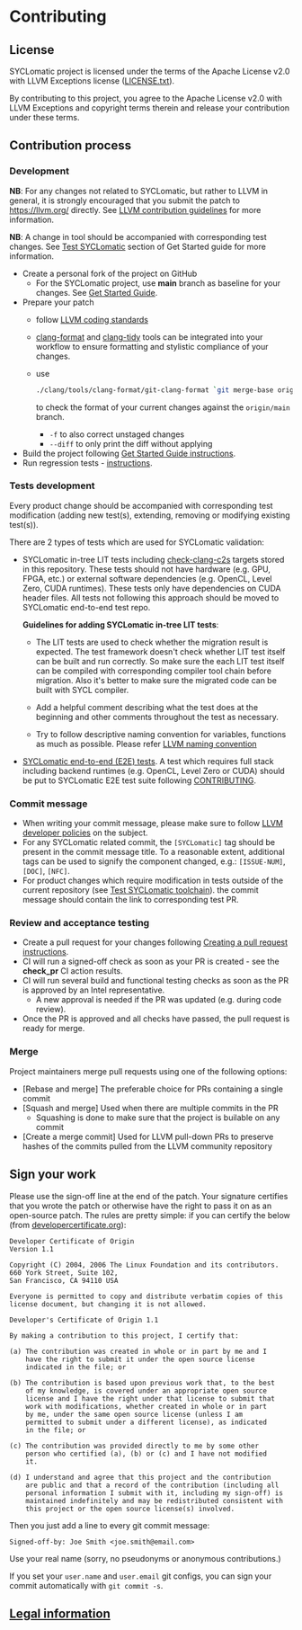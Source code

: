 # Contributing

## License

SYCLomatic project is licensed under the terms of the Apache
License v2.0 with LLVM Exceptions license ([LICENSE.txt](llvm/LICENSE.TXT)).

By contributing to this project, you agree to the Apache License v2.0 with LLVM
Exceptions and copyright terms therein and release your contribution under
these terms.

## Contribution process

### Development

**NB**: For any changes not related to SYCLomatic, 
but rather to LLVM in general, it is strongly encouraged that you submit
the patch to https://llvm.org/ directly.
See [LLVM contribution guidelines](https://llvm.org/docs/Contributing.html)
for more information.

**NB**: A change in tool should be accompanied with
corresponding test changes.
See [Test SYCLomatic](GetStartedGuide_SYCLomatic.md#test-SYCLomatic)
section of Get Started guide for more information.

- Create a personal fork of the project on GitHub
  - For the SYCLomatic project, use **main** branch as baseline for your
    changes. See [Get Started Guide](GetStartedGuide_SYCLomatic.md).
- Prepare your patch
  - follow [LLVM coding standards](https://llvm.org/docs/CodingStandards.html)
  - [clang-format](https://clang.llvm.org/docs/ClangFormat.html) and
    [clang-tidy](https://clang.llvm.org/extra/clang-tidy/) tools can be
    integrated into your workflow to ensure formatting and stylistic
    compliance of your changes.
  - use

    ```bash
    ./clang/tools/clang-format/git-clang-format `git merge-base origin/main HEAD`
    ```

    to check the format of your current changes against the `origin/main`
    branch.
    - `-f` to also correct unstaged changes
    - `--diff` to only print the diff without applying
- Build the project following
[Get Started Guide instructions](GetStartedGuide_SYCLomatic.md#build-SYCLomatic-toolchain).
- Run regression tests -
[instructions](GetStartedGuide_SYCLomatic.md#test-SYCLomatic-toolchain).

### Tests development

Every product change should be accompanied with corresponding test modification
(adding new test(s), extending, removing or modifying existing test(s)).

There are 2 types of tests which are used for SYCLomatic validation:
* SYCLomatic in-tree LIT tests including [check-clang-c2s](../../clang/test/C2S)
 targets stored in this repository. These tests
should not have hardware (e.g. GPU, FPGA, etc.) or external software
dependencies (e.g. OpenCL, Level Zero, CUDA runtimes). These tests only have dependencies
on CUDA header files.  All tests not following
this approach should be moved to SYCLomatic end-to-end test repo.

    **Guidelines for adding SYCLomatic in-tree LIT tests**:
    - The LIT tests are used to check whether the migration result is expected. The
      test framework doesn't check whether LIT test itself can be built and run correctly. So
      make sure the each LIT test itself can be compiled with corresponding compiler
      tool chain before migration. Also it's better to make sure the migrated code
      can be built with SYCL compiler.

    - Add a helpful comment describing what the test does at the beginning and other comments throughout the test as necessary.

    - Try to follow descriptive naming convention for variables, functions as much as possible.
    Please refer [LLVM naming convention](https://llvm.org/docs/CodingStandards.html#name-types-functions-variables-and-enumerators-properly)

* [SYCLomatic end-to-end (E2E) tests](https://github.com/intel/SYCLomatic-test.git).
A test which requires full stack including backend runtimes (e.g. OpenCL,
Level Zero or CUDA) should be put to SYCLomatic E2E test suite following
[CONTRIBUTING](https://github.com/intel/SYCLomatic-test/blob/main/CONTRIBUTING.md).

### Commit message

- When writing your commit message, please make sure to follow
  [LLVM developer policies](
  https://llvm.org/docs/DeveloperPolicy.html#commit-messages) on the subject.
- For any SYCLomatic related commit, the `[SYCLomatic]` tag should be present in the
  commit message title. To a reasonable extent, additional tags can be used
  to signify the component changed, e.g.: `[ISSUE-NUM]`, `[DOC]`, `[NFC]`.
- For product changes which require modification in tests outside of the current repository
  (see [Test SYCLomatic toolchain](GetStartedGuide_SYCLomatic.md#test-SYCLomatic)).
  the commit message should contain the link to corresponding test PR.

### Review and acceptance testing

- Create a pull request for your changes following [Creating a pull request
instructions](https://help.github.com/articles/creating-a-pull-request/).
- CI will run a signed-off check as soon as your PR is created - see the
**check_pr** CI action results.
- CI will run several build and functional testing checks as soon as the PR is
approved by an Intel representative.
  - A new approval is needed if the PR was updated (e.g. during code review).
- Once the PR is approved and all checks have passed, the pull request is
ready for merge.

### Merge

Project maintainers merge pull requests using one of the following options:

- [Rebase and merge] The preferable choice for PRs containing a single commit
- [Squash and merge] Used when there are multiple commits in the PR
  - Squashing is done to make sure that the project is builable on any commit
- [Create a merge commit] Used for LLVM pull-down PRs to preserve hashes of the
commits pulled from the LLVM community repository

## Sign your work

Please use the sign-off line at the end of the patch. Your signature certifies that you wrote the patch or otherwise have the right to pass it on as an open-source patch. The rules are pretty simple: if you can certify
the below (from [developercertificate.org](http://developercertificate.org/)):

```
Developer Certificate of Origin
Version 1.1

Copyright (C) 2004, 2006 The Linux Foundation and its contributors.
660 York Street, Suite 102,
San Francisco, CA 94110 USA

Everyone is permitted to copy and distribute verbatim copies of this
license document, but changing it is not allowed.

Developer's Certificate of Origin 1.1

By making a contribution to this project, I certify that:

(a) The contribution was created in whole or in part by me and I
    have the right to submit it under the open source license
    indicated in the file; or

(b) The contribution is based upon previous work that, to the best
    of my knowledge, is covered under an appropriate open source
    license and I have the right under that license to submit that
    work with modifications, whether created in whole or in part
    by me, under the same open source license (unless I am
    permitted to submit under a different license), as indicated
    in the file; or

(c) The contribution was provided directly to me by some other
    person who certified (a), (b) or (c) and I have not modified
    it.

(d) I understand and agree that this project and the contribution
    are public and that a record of the contribution (including all
    personal information I submit with it, including my sign-off) is
    maintained indefinitely and may be redistributed consistent with
    this project or the open source license(s) involved.
```

Then you just add a line to every git commit message:

    Signed-off-by: Joe Smith <joe.smith@email.com>

Use your real name (sorry, no pseudonyms or anonymous contributions.)

If you set your `user.name` and `user.email` git configs, you can sign your
commit automatically with `git commit -s`.


## [Legal information](legal_information.md)